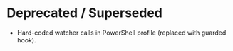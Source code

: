 # Deprecated / Superseded
- Hard-coded watcher calls in PowerShell profile (replaced with guarded hook).
